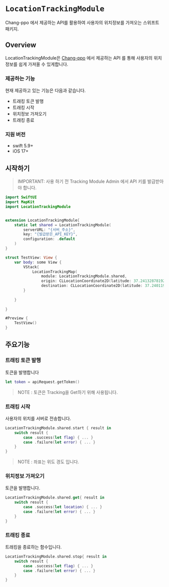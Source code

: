 # ``LocationTrackingModule``

Chang-ppo 에서 제공하는 API를 활용하여 사용자의 위치정보를 가져오는 스위프트 패키지.

## Overview

LocationTrackingModule은 [Chang-ppo](https://github.com/team-chang-ppo) 에서 제공하는 API 를 통해 사용자의 위치정보를 쉽게 가져올 수 있게합니다.

### 제공하는 기능
현재 제공하고 있는 기능은 다음과 같습니다.
- 트래킹 토큰 발행
- 트래킹 시작
- 위치정보 가져오기
- 트래킹 종료

### 지원 버전
- swift 5.9+
- iOS 17+


## 시작하기
> IMPORTANT: 사용 하기 전 Tracking Module Admin 에서 API 키를 발급받아야 합니다.

```swift
import SwiftUI
import MapKit
import LocationTrackingModule


extension LocationTrackingModule{
    static let shared = LocationTrackingModule(
        serverURL: "{서버_주소}",
        key: "{발급받은_API_KEY}",
        configuration: .default
    )
}

struct TestView: View {
    var body: some View {
        VStack{
            LocationTrackingMap(
                module: LocationTrackingModule.shared,
                origin: CLLocationCoordinate2D(latitude: 37.24132878192664, longitude: 131.86473375596452),
                destination: CLLocationCoordinate2D(latitude: 37.240119324611264, longitude: 131.86915235171298))
        }
        
    }
    
}

#Preview {
    TestView()
}
```

## 주요기능

### 트래킹 토큰 발행

토큰을 발행합니다 
```swift
let token = apiRequest.getToken()
```
> NOTE : 토큰은 Tracking을 Get하기 위해 사용됩니다.

### 트래킹 시작

사용자의 위치를 서버로 전송합니다.
```swift
LocationTrackingModule.shared.start { result in
    switch result {
        case .success(let flag) { ... }
        case .failure(let error) { ... }
    }
}
```
> NOTE : 좌표는 위도 경도 입니다.

### 위치정보 가져오기

토큰을 발행합니다.
```swift
LocationTrackingModule.shared.get{ result in
    switch result {
        case .success(let location) { ... }
        case .failure(let error) { ... }
    }
}
```

### 트래킹 종료

트래킹을 종료하는 함수입니다.
```swift
LocationTrackingModule.shared.stop{ result in
    switch result {
        case .success(let flag) { ... }
        case .failure(let error) { ... }
    }
}
```
